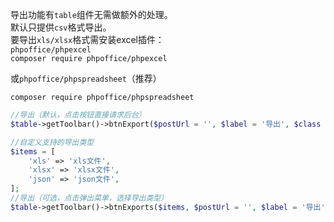 导出功能有`table`组件无需做额外的处理。  
默认只提供`csv`格式导出。  
要导出`xls/xlsx`格式需安装excel插件：  
`phpoffice/phpexcel`  
`composer require phpoffice/phpexcel` 

或`phpoffice/phpspreadsheet`（推荐） 

`composer require phpoffice/phpspreadsheet`  

```php
//导出（默认，点击按钮直接请求后台）
$table->getToolbar()->btnExport($postUrl = '', $label = '导出', $class = 'btn-pink', $icon = 'mdi-export', $attr = 'title="导出"')

//自定义支持的导出类型
$items = [
    'xls' => 'xls文件',
    'xlsx' => 'xlsx文件',
    'json' => 'json文件',
];
//导出（可选，点击弹出菜单，选择导出类型）
$table->getToolbar()->btnExports($items, $postUrl = '', $label = '导出', $class = 'btn-secondary', $icon = 'mdi-export', $attr = 'title="导出"')

```